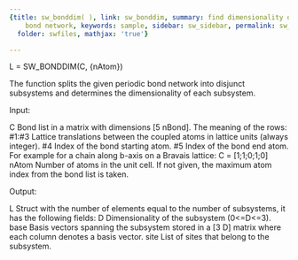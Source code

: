 ```yaml
---
{title: sw_bonddim( ), link: sw_bonddim, summary: find dimensionality of a periodic
    bond network, keywords: sample, sidebar: sw_sidebar, permalink: sw_bonddim.html,
  folder: swfiles, mathjax: 'true'}

---
```

 
L = SW_BONDDIM(C, {nAtom})
 
The function splits the given periodic bond network into disjunct
subsystems and determines the dimensionality of each subsystem.
 
Input:
 
C         Bond list in a matrix with dimensions [5 nBond]. The meaning of
          the rows:
              #1:#3   Lattice translations between the coupled atoms in
                      lattice units (always integer).
              #4      Index of the bond starting atom.
              #5      Index of the bond end atom.
          For example for a chain along b-axis on a Bravais lattice:
              C = [1;1;0;1;0]
nAtom     Number of atoms in the unit cell. If not given, the maximum
          atom index from the bond list is taken.
 
Output:
 
L         Struct with the number of elements equal to the number of
          subsystems, it has the following fields:
              D       Dimensionality of the subsystem (0<=D<=3).
              base    Basis vectors spanning the subsystem stored in a
                      [3 D] matrix where each column denotes a basis
                      vector.
              site    List of sites that belong to the subsystem.
 

